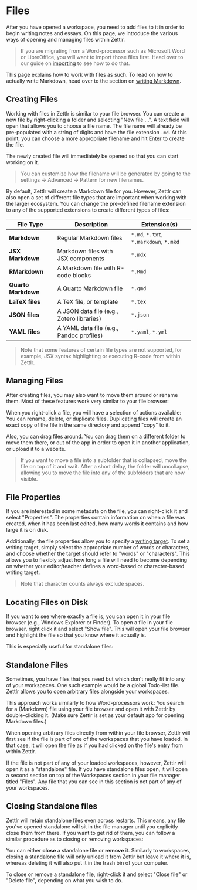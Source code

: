 # Files

After you have opened a workspace, you need to add files to it in order to begin writing notes and essays. On this page, we introduce the various ways of opening and managing files within Zettlr.

> If you are migrating from a Word-processor such as Microsoft Word or LibreOffice, you will want to import those files first. Head over to our guide on [importing](import.md) to see how to do that.

This page explains how to work with files as such. To read on how to actually write Markdown, head over to the section on [writing Markdown](writing-markdown.md).

## Creating Files

Working with files in Zettlr is similar to your file browser. You can create a new file by right-clicking a folder and selecting "New file …". A text field will open that allows you to choose a file name. The file name will already be pre-populated with a string of digits and have the file extension `.md`. At this point, you can choose a more appropriate filename and hit Enter to create the file.

The newly created file will immediately be opened so that you can start working on it.

> You can customize how the filename will be generated by going to the settings &rarr; Advanced &rarr; Pattern for new filenames.

By default, Zettlr will create a Markdown file for you. However, Zettlr can also open a set of different file types that are important when working with the larger ecosystem. You can change the pre-defined filename extension to any of the supported extensions to create different types of files:

| File Type           | Description                               | Extension(s)                           |
|---------------------|-------------------------------------------|----------------------------------------|
| **Markdown**        | Regular Markdown files                    | `*.md`, `*.txt`, `*.markdown`, `*.mkd` |
| **JSX Markdown**    | Markdown files with JSX components        | `*.mdx`                                |
| **RMarkdown**       | A Markdown file with R-code blocks        | `*.Rmd`                                |
| **Quarto Markdown** | A Quarto Markdown file                    | `*.qmd`                                |
| **LaTeX files**     | A TeX file, or template                   | `*.tex`                                |
| **JSON files**      | A JSON data file (e.g., Zotero libraries) | `*.json`                               |
| **YAML files**      | A YAML data file (e.g., Pandoc profiles)  | `*.yaml`, `*.yml`                      |

> Note that some features of certain file types are not supported, for example, JSX syntax highlighting or executing R-code from within Zettlr.

## Managing Files

After creating files, you may also want to move them around or rename them. Most of these features work very similar to your file browser:

When you right-click a file, you will have a selection of actions available: You can rename, delete, or duplicate files. Duplicating files will create an exact copy of the file in the same directory and append "copy" to it.

Also, you can drag files around. You can drag them on a different folder to move them there, or out of the app in order to open it in another application, or upload it to a website.

> If you want to move a file into a subfolder that is collapsed, move the file on top of it and wait. After a short delay, the folder will uncollapse, allowing you to move the file into any of the subfolders that are now visible.

## File Properties

If you are interested in some metadata on the file, you can right-click it and select "Properties". The properties contain information on when a file was created, when it has been last edited, how many words it contains and how large it is on disk.

Additionally, the file properties allow you to specify a [writing target](writing-targets.md). To set a writing target, simply select the appropriate number of words or characters, and choose whether the target should refer to "words" or "characters". This allows you to flexibly adjust how long a file will need to become depending on whether your editor/teacher defines a word-based or character-based writing target.

> Note that character counts always exclude spaces.

## Locating Files on Disk

If you want to see where exactly a file is, you can open it in your file browser (e.g., Windows Explorer or Finder). To open a file in your file browser, right click it and select "Show file". This will open your file browser and highlight the file so that you know where it actually is.

This is especially useful for standalone files:

## Standalone Files

Sometimes, you have files that you need but which don't really fit into any of your workspaces. One such example would be a global Todo-list file. Zettlr allows you to open arbitrary files alongside your workspaces.

This approach works similarly to how Word-processors work: You search for a (Markdown) file using your file browser and open it with Zettlr by double-clicking it. (Make sure Zettlr is set as your default app for opening Markdown files.)

When opening arbitrary files directly from within your file browser, Zettlr will first see if the file is part of one of the workspaces that you have loaded. In that case, it will open the file as if you had clicked on the file's entry from within Zettlr.

If the file is not part of any of your loaded workspaces, however, Zettlr will open it as a "standalone" file. If you have standalone files open, it will open a second section on top of the Workspaces section in your file manager titled "Files". Any file that you can see in this section is not part of any of your workspaces.

## Closing Standalone files

Zettlr will retain standalone files even across restarts. This means, any file you've opened standalone will sit in the file manager until you explicitly close them from there. If you want to get rid of them, you can follow a similar procedure as to closing or removing workspaces:

You can either **close** a standalone file or **remove** it. Similarly to workspaces, closing a standalone file will only unload it from Zettlr but leave it where it is, whereas deleting it will also put it in the trash bin of your computer.

To close or remove a standalone file, right-click it and select "Close file" or "Delete file", depending on what you wish to do.